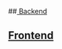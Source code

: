 ##<a href="https://github.com/TyrekKamil/CourseSchool/tree/Backend"> Backend<br></a>

## <a href="https://github.com/TyrekKamil/CourseSchool/tree/Frontend">Frontend<br></a>

